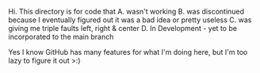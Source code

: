 Hi. This directory is for code that 
  A. wasn't working
  B. was discontinued because I eventually figured out it was a bad idea or pretty useless
  C. was giving me triple faults left, right & center
  D. In Development - yet to be incorporated to the main branch

Yes I know GitHub has many features for what I'm doing here, but I'm too lazy to figure it out >:)
